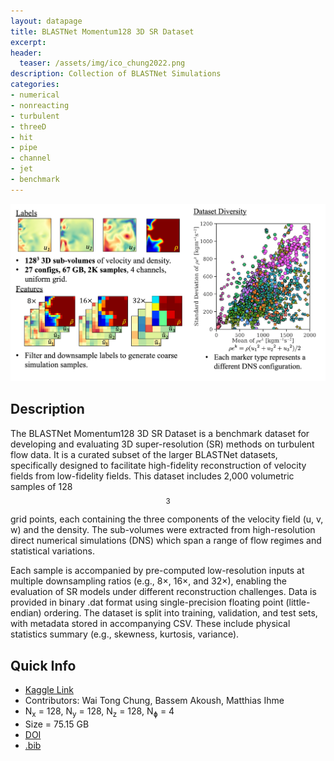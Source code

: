 ```yaml
---
layout: datapage
title: BLASTNet Momentum128 3D SR Dataset
excerpt: 
header:
  teaser: /assets/img/ico_chung2022.png
description: Collection of BLASTNet Simulations
categories: 
- numerical
- nonreacting
- turbulent
- threeD
- hit
- pipe
- channel
- jet
- benchmark
---
```


![image](./assets/img/diversity.png)

## Description
The BLASTNet Momentum128 3D SR Dataset is a benchmark dataset for developing and evaluating 3D super-resolution (SR) methods on turbulent flow data. It is a curated subset of the larger BLASTNet datasets, specifically designed to facilitate high-fidelity reconstruction of velocity fields from low-fidelity fields. This dataset includes 2,000 volumetric samples of 128$$^3$$ grid points, each containing the three components of the velocity field (u, v, w) and the density. The sub-volumes were extracted from high-resolution direct numerical simulations (DNS) which span a range of flow regimes and statistical variations.

Each sample is accompanied by pre-computed low-resolution inputs at multiple downsampling ratios (e.g., 8×, 16×, and 32×), enabling the evaluation of SR models under different reconstruction challenges. Data is provided in binary .dat format using single-precision floating point (little-endian) ordering. The dataset is split into training, validation, and test sets, with metadata stored in accompanying CSV. These include physical statistics summary (e.g., skewness, kurtosis, variance).


## Quick Info
* <a href="https://www.kaggle.com/datasets/waitongchung/blastnet-momentum-3d-sr-dataset">Kaggle Link</a><BR>
* Contributors: Wai Tong Chung, Bassem Akoush, Matthias Ihme
* N<sub>x</sub> = 128, N<sub>y</sub> = 128, N<sub>z</sub> = 128, N<sub>&#632;</sub> = 4
* Size = 75.15 GB 
* <a href="https://proceedings.neurips.cc/paper_files/paper/2023/file/f458af2455b1e12608c2a16c308d663d-Paper-Datasets_and_Benchmarks.pdf">DOI</a><BR>
* <a href="./assets/bib/chung2022.bib">.bib</a><BR>
<!-- * <a href="./assets/json/chung2022_info.json">info.json</a> -->
